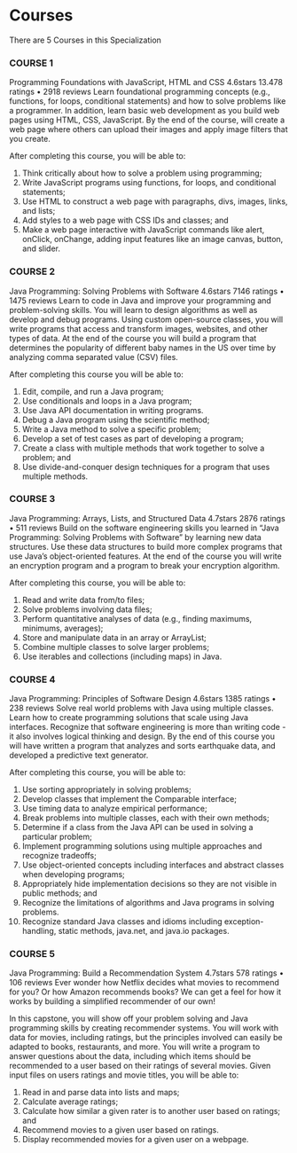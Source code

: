 # Courses
There are 5 Courses in this Specialization
### COURSE 1
Programming Foundations with JavaScript, HTML and CSS
4.6stars
13.478 ratings
•
2918 reviews
Learn foundational programming concepts (e.g., functions, for loops, conditional statements) and how to solve problems like a programmer. In addition, learn basic web development as you build web pages using HTML, CSS, JavaScript. By the end of the course, will create a web page where others can upload their images and apply image filters that you create.

After completing this course, you will be able to:
1. Think critically about how to solve a problem using programming;
2. Write JavaScript programs using functions, for loops, and conditional statements;
3. Use HTML to construct a web page with paragraphs, divs, images, links, and lists;
4. Add styles to a web page with CSS IDs and classes; and
5. Make a web page interactive with JavaScript commands like alert, onClick, onChange, adding input features like an image canvas, button, and slider.

### COURSE 2
Java Programming: Solving Problems with Software
4.6stars
7146 ratings
•
1475 reviews
Learn to code in Java and improve your programming and problem-solving skills. You will learn to design algorithms as well as develop and debug programs. Using custom open-source classes, you will write programs that access and transform images, websites, and other types of data. At the end of the course you will build a program that determines the popularity of different baby names in the US over time by analyzing comma separated value (CSV) files. 

After completing this course you will be able to:
1. Edit, compile, and run a Java program;
2. Use conditionals and loops in a Java program;
3. Use Java API documentation in writing programs. 
4. Debug a Java program using the scientific method;
5. Write a Java method to solve a specific problem;
6. Develop a set of test cases as part of developing a program;
7. Create a class with multiple methods that work together to solve a problem; and
8. Use divide-and-conquer design techniques for a program that uses multiple methods.

### COURSE 3
Java Programming: Arrays, Lists, and Structured Data
4.7stars
2876 ratings
•
511 reviews
Build on the software engineering skills you learned in “Java Programming: Solving Problems with Software” by learning new data structures. Use these data structures to build more complex programs that use Java’s object-oriented features. At the end of the course you will write an encryption program and a program to break your encryption algorithm.

After completing this course, you will be able to:
1. Read and write data from/to files;
2. Solve problems involving data files;
3. Perform quantitative analyses of data (e.g., finding maximums, minimums, averages); 
4. Store and manipulate data in an array or ArrayList;
5. Combine multiple classes to solve larger problems;
6. Use iterables and collections (including maps) in Java.

### COURSE 4
Java Programming: Principles of Software Design
4.6stars
1385 ratings
•
238 reviews
Solve real world problems with Java using multiple classes. Learn how to create programming solutions that scale using Java interfaces. Recognize that software engineering is more than writing code - it also involves logical thinking and design. By the end of this course you will have written a program that analyzes and sorts earthquake data, and developed a predictive text generator.

After completing this course, you will be able to:
1. Use sorting appropriately in solving problems;
2. Develop classes that implement the Comparable interface;
3. Use timing data to analyze empirical performance;
4. Break problems into multiple classes, each with their own methods;
5. Determine if a class from the Java API can be used in solving a particular problem;
6. Implement programming solutions using multiple approaches and recognize tradeoffs;
7. Use object-oriented concepts including interfaces and abstract classes when developing programs;
8. Appropriately hide implementation decisions so they are not visible in public methods; and
9. Recognize the limitations of algorithms and Java programs in solving problems.
10. Recognize standard Java classes and idioms including exception-handling, static methods, java.net, and java.io packages.

### COURSE 5
Java Programming: Build a Recommendation System
4.7stars
578 ratings
•
106 reviews
Ever wonder how Netflix decides what movies to recommend for you? Or how Amazon recommends books? We can get a feel for how it works by building a simplified recommender of our own!

In this capstone, you will show off your problem solving and Java programming skills by creating recommender systems. You will work with data for movies, including ratings, but the principles involved can easily be adapted to books, restaurants, and more. You will write a program to answer questions about the data, including which items should be recommended to a user based on their ratings of several movies. Given input files on users ratings and movie titles, you will be able to:

1. Read in and parse data into lists and maps;
2. Calculate average ratings;
3. Calculate how similar a given rater is to another user based on ratings; and
4. Recommend movies to a given user based on ratings. 
5. Display recommended movies for a given user on a webpage.
